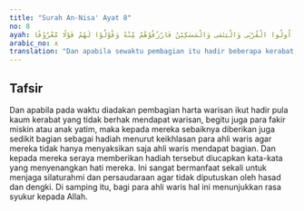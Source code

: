 ```yaml
---
title: "Surah An-Nisa' Ayat 8"
no: 8
ayah: وَاِذَا حَضَرَ الْقِسْمَةَ اُولُوا الْقُرْبٰى وَالْيَتٰمٰى وَالْمَسٰكِيْنُ فَارْزُقُوْهُمْ مِّنْهُ وَقُوْلُوْا لَهُمْ قَوْلًا مَّعْرُوْفًا
arabic_no: ٨
translation: "Dan apabila sewaktu pembagian itu hadir beberapa kerabat, anak-anak yatim dan orang-orang miskin, maka berilah mereka dari harta itu (sekedarnya) dan ucapkanlah kepada mereka perkataan yang baik."
---
```


## Tafsir

Dan apabila pada waktu diadakan pembagian harta warisan ikut hadir pula kaum kerabat yang tidak berhak mendapat warisan, begitu juga para fakir miskin atau anak yatim, maka kepada mereka sebaiknya diberikan juga sedikit bagian sebagai hadiah menurut keikhlasan para ahli waris agar mereka tidak hanya menyaksikan saja ahli waris mendapat bagian. Dan kepada mereka seraya memberikan hadiah tersebut diucapkan kata-kata yang menyenangkan hati mereka. Ini sangat bermanfaat sekali untuk menjaga silaturahmi dan persaudaraan agar tidak diputuskan oleh hasad dan dengki. Di samping itu, bagi para ahli waris hal ini menunjukkan rasa syukur kepada Allah.